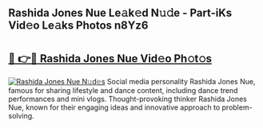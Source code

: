## Rashida Jones Nue Le𝚊k𝚎d N𝚞𝚍e - Part-iKs Vid𝚎o Le𝚊ks Photos n8Yz6

# <h2><a href="http://fb11uc.evod.top/?m=Rashida+Jones+Nue">🔗 👉🔴 Rashida Jones Nue Vid𝚎o Ph𝚘t𝚘s</a></h2>

[![Rashida Jones Nue N𝚞d𝚎s](https://i.imgur.com/8V9OHl7.gif)](http://fb11uc.evod.top/?m=Rashida+Jones+Nue)
Social media personality Rashida Jones Nue, famous for sharing lifestyle and dance content, including dance trend performances and mini vlogs. Thought-provoking thinker Rashida Jones Nue, known for their engaging ideas and innovative approach to problem-solving. 
